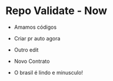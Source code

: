 # Repo Validate - Now

- Amamos códigos

- Criar pr auto agora

- Outro edit

- Novo Contrato


- O brasil é lindo e minusculo!